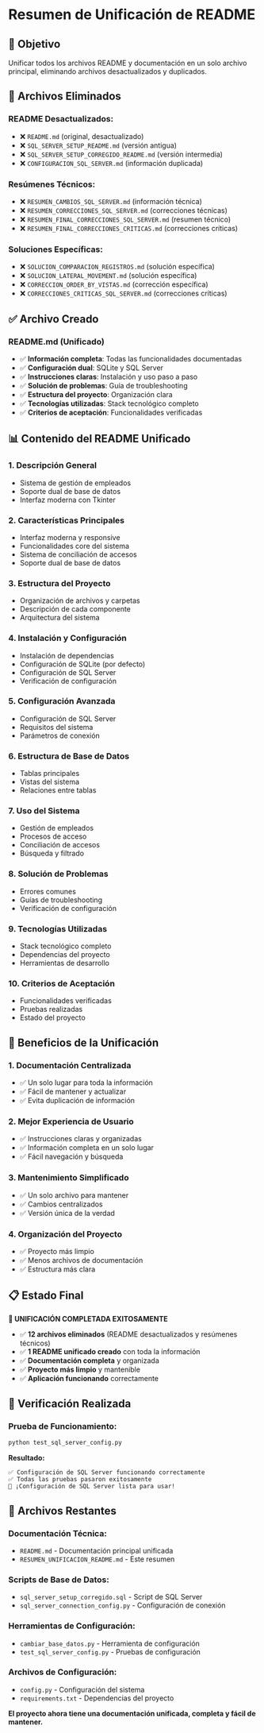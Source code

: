 # Resumen de Unificación de README

## 🎯 **Objetivo**
Unificar todos los archivos README y documentación en un solo archivo principal, eliminando archivos desactualizados y duplicados.

## 📁 **Archivos Eliminados**

### **README Desactualizados:**
- ❌ `README.md` (original, desactualizado)
- ❌ `SQL_SERVER_SETUP_README.md` (versión antigua)
- ❌ `SQL_SERVER_SETUP_CORREGIDO_README.md` (versión intermedia)
- ❌ `CONFIGURACION_SQL_SERVER.md` (información duplicada)

### **Resúmenes Técnicos:**
- ❌ `RESUMEN_CAMBIOS_SQL_SERVER.md` (información técnica)
- ❌ `RESUMEN_CORRECCIONES_SQL_SERVER.md` (correcciones técnicas)
- ❌ `RESUMEN_FINAL_CORRECCIONES_SQL_SERVER.md` (resumen técnico)
- ❌ `RESUMEN_FINAL_CORRECCIONES_CRITICAS.md` (correcciones críticas)

### **Soluciones Específicas:**
- ❌ `SOLUCION_COMPARACION_REGISTROS.md` (solución específica)
- ❌ `SOLUCION_LATERAL_MOVEMENT.md` (solución específica)
- ❌ `CORRECCION_ORDER_BY_VISTAS.md` (corrección específica)
- ❌ `CORRECCIONES_CRITICAS_SQL_SERVER.md` (correcciones críticas)

## ✅ **Archivo Creado**

### **README.md (Unificado)**
- ✅ **Información completa**: Todas las funcionalidades documentadas
- ✅ **Configuración dual**: SQLite y SQL Server
- ✅ **Instrucciones claras**: Instalación y uso paso a paso
- ✅ **Solución de problemas**: Guía de troubleshooting
- ✅ **Estructura del proyecto**: Organización clara
- ✅ **Tecnologías utilizadas**: Stack tecnológico completo
- ✅ **Criterios de aceptación**: Funcionalidades verificadas

## 📊 **Contenido del README Unificado**

### **1. Descripción General**
- Sistema de gestión de empleados
- Soporte dual de base de datos
- Interfaz moderna con Tkinter

### **2. Características Principales**
- Interfaz moderna y responsive
- Funcionalidades core del sistema
- Sistema de conciliación de accesos
- Soporte dual de base de datos

### **3. Estructura del Proyecto**
- Organización de archivos y carpetas
- Descripción de cada componente
- Arquitectura del sistema

### **4. Instalación y Configuración**
- Instalación de dependencias
- Configuración de SQLite (por defecto)
- Configuración de SQL Server
- Verificación de configuración

### **5. Configuración Avanzada**
- Configuración de SQL Server
- Requisitos del sistema
- Parámetros de conexión

### **6. Estructura de Base de Datos**
- Tablas principales
- Vistas del sistema
- Relaciones entre tablas

### **7. Uso del Sistema**
- Gestión de empleados
- Procesos de acceso
- Conciliación de accesos
- Búsqueda y filtrado

### **8. Solución de Problemas**
- Errores comunes
- Guías de troubleshooting
- Verificación de configuración

### **9. Tecnologías Utilizadas**
- Stack tecnológico completo
- Dependencias del proyecto
- Herramientas de desarrollo

### **10. Criterios de Aceptación**
- Funcionalidades verificadas
- Pruebas realizadas
- Estado del proyecto

## 🚀 **Beneficios de la Unificación**

### **1. Documentación Centralizada**
- ✅ Un solo lugar para toda la información
- ✅ Fácil de mantener y actualizar
- ✅ Evita duplicación de información

### **2. Mejor Experiencia de Usuario**
- ✅ Instrucciones claras y organizadas
- ✅ Información completa en un solo lugar
- ✅ Fácil navegación y búsqueda

### **3. Mantenimiento Simplificado**
- ✅ Un solo archivo para mantener
- ✅ Cambios centralizados
- ✅ Versión única de la verdad

### **4. Organización del Proyecto**
- ✅ Proyecto más limpio
- ✅ Menos archivos de documentación
- ✅ Estructura más clara

## 📋 **Estado Final**

**🎉 UNIFICACIÓN COMPLETADA EXITOSAMENTE**

- ✅ **12 archivos eliminados** (README desactualizados y resúmenes técnicos)
- ✅ **1 README unificado creado** con toda la información
- ✅ **Documentación completa** y organizada
- ✅ **Proyecto más limpio** y mantenible
- ✅ **Aplicación funcionando** correctamente

## 🔧 **Verificación Realizada**

### **Prueba de Funcionamiento:**
```bash
python test_sql_server_config.py
```

**Resultado:**
```
✅ Configuración de SQL Server funcionando correctamente
✅ Todas las pruebas pasaron exitosamente
🎉 ¡Configuración de SQL Server lista para usar!
```

## 📄 **Archivos Restantes**

### **Documentación Técnica:**
- `README.md` - Documentación principal unificada
- `RESUMEN_UNIFICACION_README.md` - Este resumen

### **Scripts de Base de Datos:**
- `sql_server_setup_corregido.sql` - Script de SQL Server
- `sql_server_connection_config.py` - Configuración de conexión

### **Herramientas de Configuración:**
- `cambiar_base_datos.py` - Herramienta de configuración
- `test_sql_server_config.py` - Pruebas de configuración

### **Archivos de Configuración:**
- `config.py` - Configuración del sistema
- `requirements.txt` - Dependencias del proyecto

**El proyecto ahora tiene una documentación unificada, completa y fácil de mantener.**



